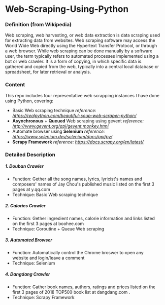 # Web-Scraping-Using-Python
### Definition (from Wikipedia)
Web scraping, web harvesting, or web data extraction is data scraping used for extracting data from websites. Web scraping software may access the World Wide Web directly using the Hypertext Transfer Protocol, or through a web browser. While web scraping can be done manually by a software user, the term typically refers to automated processes implemented using a bot or web crawler. It is a form of copying, in which specific data is gathered and copied from the web, typically into a central local database or spreadsheet, for later retrieval or analysis.


### Content
This repo includes four representative web scrapping instances I have done using Python, covering:
- Basic Web scraping technique <i align="right">reference: https://realpython.com/beautiful-soup-web-scraper-python/</i>
- **Asynchronous** + **Queued** Web scraping using gevent <i align="right">reference: http://www.gevent.org/api/gevent.monkey.html</i>
- Automate browser using **Selenium** <i align="right">reference: https://www.selenium.dev/selenium/docs/api/py/</i>
- **Scrapy Framework** <i align="right">reference: https://docs.scrapy.org/en/latest/</i>

### Detailed Description
##### 1. Douban Crawler
- Function: Gether all the song names, lyrics, lyricist's names and composers' names of Jay Chou's published music listed on the first 3 pages at y.qq.com
- Technique: Basic Web scraping technique

##### 2. Calories Crawler
- Function: Gether ingredient names, calorie information and links listed on the first 3 pages at boohee.com
- Technique: Coroutine + Queue Web scraping

##### 3. Automated Browser
- Function: Automatically control the Chrome broswer to open any website and login/leave a comment
- Technique: Selenium

##### 4. Dangdang Crawler
- Function: Gather book names, authors, ratings and prices listed on the first 3 pages of 2018 TOP500 book list at dangdang.com .
- Technique: Scrapy Framework




